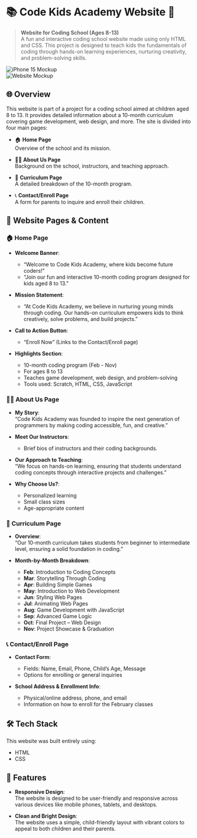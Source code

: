 # 📚 Code Kids Academy Website 🌟
> **Website for Coding School (Ages 8-13)**  
A fun and interactive coding school website made using only HTML and CSS. This project is designed to teach kids the fundamentals of coding through hands-on learning experiences, nurturing creativity, and problem-solving skills.

![iPhone 15 Mockup](https://github.com/user-attachments/assets/37b30def-4e47-48dd-8e33-51ea3d77da2a)  
![Website Mockup](https://github.com/user-attachments/assets/03fe471e-bdae-42c0-8e64-5ae0b38bb5db)

## 🌐 Overview
This website is part of a project for a coding school aimed at children aged 8 to 13. It provides detailed information about a 10-month curriculum covering game development, web design, and more. The site is divided into four main pages:

- 🏠 **Home Page**  
  Overview of the school and its mission.
  
- 👩‍🏫 **About Us Page**  
  Background on the school, instructors, and teaching approach.
  
- 📅 **Curriculum Page**  
  A detailed breakdown of the 10-month program.
  
- 📞 **Contact/Enroll Page**  
  A form for parents to inquire and enroll their children.

## 📖 Website Pages & Content

### 🏠 Home Page
- **Welcome Banner**:  
  - “Welcome to Code Kids Academy, where kids become future coders!”  
  - “Join our fun and interactive 10-month coding program designed for kids aged 8 to 13.”
  
- **Mission Statement**:  
  - “At Code Kids Academy, we believe in nurturing young minds through coding. Our hands-on curriculum empowers kids to think creatively, solve problems, and build projects.”

- **Call to Action Button**:  
  - “Enroll Now” (Links to the Contact/Enroll page)

- **Highlights Section**:  
  - 10-month coding program (Feb - Nov)  
  - For ages 8 to 13  
  - Teaches game development, web design, and problem-solving  
  - Tools used: Scratch, HTML, CSS, JavaScript

### 👩‍🏫 About Us Page
- **My Story**:  
  “Code Kids Academy was founded to inspire the next generation of programmers by making coding accessible, fun, and creative.”

- **Meet Our Instructors**:  
  - Brief bios of instructors and their coding backgrounds.

- **Our Approach to Teaching**:  
  “We focus on hands-on learning, ensuring that students understand coding concepts through interactive projects and challenges.”

- **Why Choose Us?**:  
  - Personalized learning  
  - Small class sizes  
  - Age-appropriate content

### 📅 Curriculum Page
- **Overview**:  
  “Our 10-month curriculum takes students from beginner to intermediate level, ensuring a solid foundation in coding.”

- **Month-by-Month Breakdown**:  
  - **Feb**: Introduction to Coding Concepts  
  - **Mar**: Storytelling Through Coding  
  - **Apr**: Building Simple Games  
  - **May**: Introduction to Web Development  
  - **Jun**: Styling Web Pages  
  - **Jul**: Animating Web Pages  
  - **Aug**: Game Development with JavaScript  
  - **Sep**: Advanced Game Logic  
  - **Oct**: Final Project – Web Design  
  - **Nov**: Project Showcase & Graduation

### 📞 Contact/Enroll Page
- **Contact Form**:  
  - Fields: Name, Email, Phone, Child’s Age, Message  
  - Options for enrolling or general inquiries

- **School Address & Enrollment Info**:  
  - Physical/online address, phone, and email  
  - Information on how to enroll for the February classes

## 🛠️ Tech Stack
This website was built entirely using:
- HTML
- CSS

## 🌟 Features
- **Responsive Design**:  
  The website is designed to be user-friendly and responsive across various devices like mobile phones, tablets, and desktops.
  
- **Clean and Bright Design**:  
  The website uses a simple, child-friendly layout with vibrant colors to appeal to both children and their parents.

